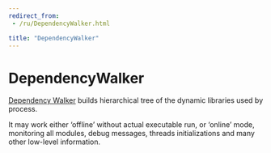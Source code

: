 ```yaml
---
redirect_from:
 - /ru/DependencyWalker.html

title: "DependencyWalker"
---
```


# DependencyWalker

[Dependency Walker](http://www.dependencywalker.com/) builds hierarchical tree
of the dynamic libraries used by process.

It may work either ‘offline’ without actual executable run,
or ‘online’ mode, monitoring all modules, debug messages,
threads initializations and many other low-level information.
